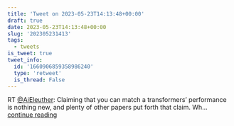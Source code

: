 ```yaml
---
title: 'Tweet on 2023-05-23T14:13:48+00:00'
draft: true
date: 2023-05-23T14:13:48+00:00
slug: '202305231413'
tags:
  - tweets
is_tweet: true
tweet_info:
  id: '1660906859358986240'
  type: 'retweet'
  is_thread: False
---
```




RT [@AiEleuther](https://x.com/AiEleuther): Claiming that you can match a transformers’ performance is nothing new, and plenty of other papers put forth that claim. Wh… [continue reading](https://x.com/sytelus/status/1660906859358986240)
